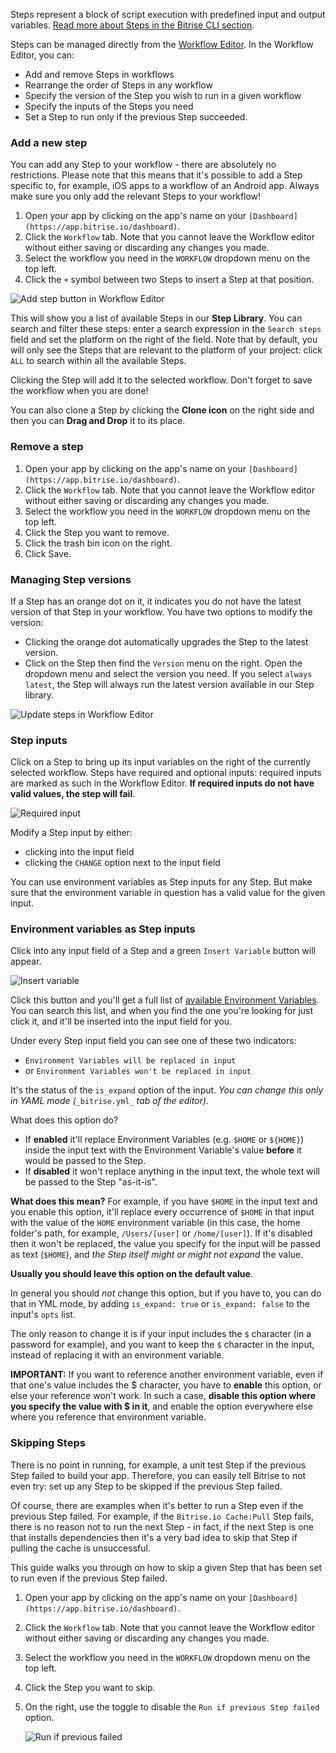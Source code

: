  
Steps represent a block of script execution with predefined input and output variables. [Read more about Steps in the Bitrise CLI section](/bitrise-cli/steps).

Steps can be managed directly from the [Workflow Editor](/getting-started/getting-started-workflows). In the Workflow Editor, you can:

* Add and remove Steps in workflows
* Rearrange the order of Steps in any workflow
* Specify the version of the Step you wish to run in a given workflow
* Specify the inputs of the Steps you need
* Set a Step to run only if the previous Step succeeded.

### Add a new step

You can add any Step to your workflow - there are absolutely no restrictions. Please note that this means that it's possible to add a Step specific to, for example, iOS apps to a workflow of an Android app. Always make sure you only add the relevant Steps to your workflow!

1. Open your app by clicking on the app's name on your `[Dashboard](https://app.bitrise.io/dashboard)`.
2. Click the `Workflow` tab. Note that you cannot leave the Workflow editor without either saving or discarding any changes you made.
3. Select the workflow you need in the `WORKFLOW` dropdown menu on the top left.
4. Click the `+` symbol between two Steps to insert a Step at that position.

![Add step button in Workflow Editor](/img/getting-started/add-your-first-step.png)

This will show you a list of available Steps in our **Step Library**.
You can search and filter these steps: enter a search expression in the `Search steps` field and set the platform on the right of the field. Note that by default, you will only see the Steps that are relevant to the platform of your project: click `ALL` to search within all the available Steps.

Clicking the Step will add it to the selected workflow. Don't forget to save the workflow when you are done!

You can also clone a Step by clicking the **Clone icon** on the right side and then you can **Drag and Drop** it to its place.

### Remove a step

1. Open your app by clicking on the app's name on your `[Dashboard](https://app.bitrise.io/dashboard)`.
2. Click the `Workflow` tab. Note that you cannot leave the Workflow editor without either saving or discarding any changes you made.
3. Select the workflow you need in the `WORKFLOW` dropdown menu on the top left.
4. Click the Step you want to remove.
5. Click the trash bin icon on the right.
6. Click Save.

### Managing Step versions

If a Step has an orange dot on it, it indicates you do not have the latest version of that Step in your workflow. You have two options to modify the version:

* Clicking the orange dot automatically upgrades the Step to the latest version.
* Click on the Step then find the `Version` menu on the right. Open the dropdown menu and select the version you need. If you select `always latest`, the Step will always run the latest version available in our Step library.

![Update steps in Workflow Editor](/img/getting-started/update-steps.png)

### Step inputs

Click on a Step to bring up its input variables on the right of the currently selected workflow. Steps have required and optional inputs: required inputs are marked as such in the Workflow Editor. **If required inputs do not have valid values, the step will fail**.

![Required input](/img/getting-started/step-inputs.png)

Modify a Step input by either:

* clicking into the input field
* clicking the `CHANGE` option next to the input field

You can use environment variables as Step inputs for any Step. But make sure that the environment variable in question has a valid value for the given input.

### Environment variables as Step inputs

Click into any input field of a Step and a green `Insert Variable` button will appear.

![Insert variable](/img/getting-started/insert-variable.png)

Click this button and you'll get a full list of [available Environment Variables](/builds/available-environment-variables). You can search this list, and when you find the one you're looking for just click it, and it'll be inserted into the input field for you.

Under every Step input field you can see one of these two indicators:

* `Environment Variables will be replaced in input`
* or `Environment Variables won't be replaced in input`

It's the status of the `is_expand` option of the input.
_You can change this only in YAML mode (_`_bitrise.yml_` _tab of the editor)._

What does this option do?

* If **enabled** it'll replace Environment Variables (e.g. `$HOME` or `${HOME}`)
  inside the input text with the Environment Variable's value **before** it would be passed to the Step.
* If **disabled** it won't replace anything in the input text, the whole text will be passed to the Step "as-it-is".

**What does this mean?** For example, if you have `$HOME` in the input text
and you enable this option, it'll replace every occurrence of `$HOME` in that input
with the value of the `HOME` environment variable
(in this case, the home folder's path, for example, `/Users/[user]` or `/home/[user]`).
If it's disabled then it won't be replaced,
the value you specify for the input will be passed as text (`$HOME`),
and _the Step itself might or might not expand_ the value.

**Usually you should leave this option on the default value**.

In general you should _not_ change this option, but if you have to,
you can do that in YML mode, by adding `is_expand: true` or `is_expand: false` to the input's `opts` list.

The only reason to change it is if your input includes the `$` character (in a password for example),
and you want to keep the `$` character in the input, instead of
replacing it with an environment variable.

**IMPORTANT:** If you want to reference another environment variable, even if that one's value includes the $ character, you have to **enable** this option, or else your reference won't work. In such a case, **disable this option where you specify the value with $ in it**, and enable the option everywhere else where you reference that environment variable.

### Skipping Steps

There is no point in running, for example, a unit test Step if the previous Step failed to build your app. Therefore, you can easily tell Bitrise to not even try: set up any Step to be skipped if the previous Step failed.

Of course, there are examples when it's better to run a Step even if the previous Step failed. For example, if the `Bitrise.io Cache:Pull` Step fails, there is no reason not to run the next Step - in fact, if the next Step is one that installs dependencies then it's a very bad idea to skip that Step if pulling the cache is unsuccessful.

This guide walks you through on how to skip a given Step that has been set to run even if the previous Step failed.

1. Open your app by clicking on the app's name on your `[Dashboard](https://app.bitrise.io/dashboard)`.
2. Click the `Workflow` tab. Note that you cannot leave the Workflow editor without either saving or discarding any changes you made.
3. Select the workflow you need in the `WORKFLOW` dropdown menu on the top left.
4. Click the Step you want to skip.
5. On the right, use the toggle to disable the `Run if previous Step failed` option.

   ![Run if previous failed](/img/getting-started/run-if-failed.png)
